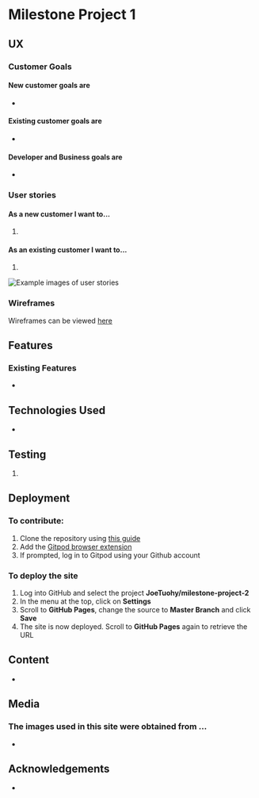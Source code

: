 # Milestone Project 1


## UX

### Customer Goals
#### New customer goals are
- 
#### Existing customer goals are
- 
#### Developer and Business goals are
- 

### User stories
#### As a new customer I want to...
1. 

#### As an existing customer I want to...
1. 

![Example images of user stories](assets/readme-screenshots/image.png)

### Wireframes
Wireframes can be viewed [here](wireframes/ms2.pdf)

## Features

### Existing Features
- 

## Technologies Used
- 

## Testing
1. 

## Deployment

### To contribute:
1. Clone the repository using [this guide](https://docs.github.com/en/github/creating-cloning-and-archiving-repositories/cloning-a-repository)
2. Add the [Gitpod browser extension](https://www.gitpod.io/docs/browser-extension/)
3. If prompted, log in to Gitpod using your Github account

### To deploy the site
1. Log into GitHub and select the project **JoeTuohy/milestone-project-2**
2. In the menu at the top, click on **Settings**
3. Scroll to **GitHub Pages**, change the source to **Master Branch** and click **Save**
4. The site is now deployed. Scroll to **GitHub Pages** again to retrieve the URL

## Content
- 

## Media
### The images used in this site were obtained from ...
- 


## Acknowledgements
- 
